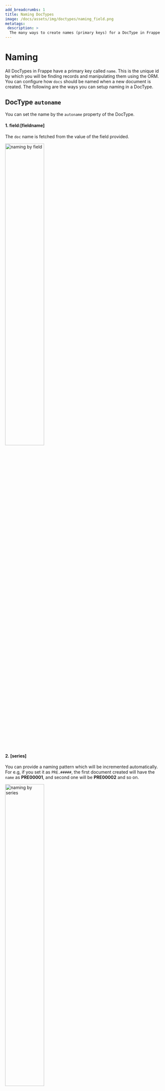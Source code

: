 ```yaml
---
add_breadcrumbs: 1
title: Naming DocTypes
image: /docs/assets/img/doctypes/naming_field.png
metatags:
 description: >
  The many ways to create names (primary keys) for a DocType in Frappe
---
```

# Naming

All DocTypes in Frappe have a primary key called `name`. This is the unique id by
which you will be finding records and manipulating them using the ORM.
You can configure how `docs` should be named when a new document is created.
The following are the ways you can setup naming in a DocType.

## DocType `autoname`

You can set the name by the `autoname` property of the DocType.

#### 1. field:[fieldname]

The `doc` name is fetched from the value of the field provided.

<img src="/docs/assets/img/doctypes/naming_field.png" alt="naming by field" class="screenshot" style="width: 50%;">

#### 2. [series]

You can provide a naming pattern which will be incremented automatically. For e.g, if you set it as `PRE.#####`, the first document created will have the `name` as **PRE00001**, and second one will be **PRE00002** and so on.

<img src="/docs/assets/img/doctypes/naming_series_1.png" alt="naming by series" class="screenshot" style="width: 50%;">

#### 3. naming_series:

The naming pattern is derived from a field in the document. For e.g, you have a field `naming_series` in your document and it's value is set as `PRE.#####`, then that will be the pattern used for generating the name. This value can change per document. So the next document can have a different pattern.

> This works only if you have a field called `naming_series` in your DocType.

<img src="/docs/assets/img/doctypes/naming_series_2.png" alt="naming by series by field" class="screenshot" style="width: 50%;">

#### 4. Prompt

If you set it as **Prompt**, the name is required to be filled in manually.

<img src="/docs/assets/img/doctypes/naming-prompt.png" alt="naming by prompt" class="screenshot">

#### 5. Format

This is the most flexible one when it comes to configuring your naming schemes.

Let's say we have

```text
{%- raw -%}
EXAMPLE-{MM}-test-{fieldname1}-{fieldname2}-{#####}
{% endraw -%}
```

<img src="/docs/assets/img/doctypes/naming_format.png" alt="naming by format" class="screenshot" style="width: 50%;">

Everything outside the curly braces are plain text. Keywords inside the curly braces will be evaluated based on what they represent. In this case:

- **MM**: will be replaced by the current month
- **fieldname1**: will be replaced by the value of `fieldname1` in the document
- **#####**: will generate a series, which starts with `00001`

So the final name may look like `EXAMPLE-02-test-value1-value2-00001`.
You can find more information about available placeholders in [Placeholders for Naming Patterns](#placeholders-for-naming-patterns).

## By Controller Method

You can also define a name programatically by declaring an `autoname` method in the controller class. Example

```py
from frappe.model.naming import getseries

class Project(Document):
    def autoname(self):
        # select a project name based on customer
        prefix = `P-{}-`.format(self.customer)
        self.name = getseries(prefix, 3)
```

## By Document Naming Rule

> Introduced in v13

You can also create rules for naming DocTypes by creating **Document Naming Rule**

![Document Naming Rule](/docs/assets/img/doctypes/document-naming-rule.png)

You can create multiple Document Naming Rules for a particular doctype that can be applied selectively based on filters.

To define a Document Naming Rule you have to specify

1. Document Type it is being applied on
1. Priority of the rule (rules with higher priority will be applied first)
1. Conditions to apply the rule
1. Naming Rules

#### Numbering

You can define various numbering prefixes for the rule based on the conditions defined. This is done by setting a prefix and the number of digits for that rule.

For example if you are creating a separate numbering for high priority todos:

1. Prefix: todo-high-
1. Digits: 3

Will lead to numbering like `todo-high-001`, `todo-high-002` and so on.

## Priority of Naming

Naming priority is as follows

1. Document Naming Rule
1. `autoname` controller method.
1. `autoname` DocType property

## Special Rules

1. Child DocTypes do not follow naming rules
1. Amended documents have a suffix (`-1`, `-2` etc) to the original document

## Placeholders for Naming Patterns

Formatting patterns for naming series support the following placeholders:

| Placeholder | Replacement |
| --- | --- |
| `###` | a three digit, autoincrementing number starting with `001` |
| `fieldname1` | the value of `fieldname1` in the document |
| `DD` | the current day (zero-padded) |
| `MM` | the current month (zero-padded) |
| `YY` | the current year (two digits) |
| `YYYY` | the current year (four digits) |
| `FY` | the current fiscal year |
| `WW` | the current consecutive calendar week (ISO 8601 based but always starting with `00` or `01` at the beginning of a new year) |
| `timestamp` | the full notation of the current date and time (e.g. `2020-03-12 16:23:00`) |
